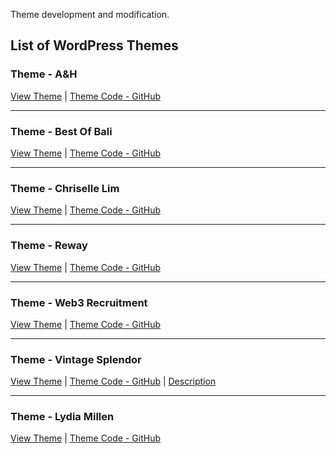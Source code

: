 Theme development and modification.

## List of WordPress Themes

### Theme - A&H  
[View Theme](https://ah.webcomplete.io/) | [Theme Code - GitHub](https://github.com/DmitriyChiroky/wp-themes/tree/main/ah_theme)

---

### Theme - Best Of Bali
[View Theme](https://bestofbali.webcomplete.io/) | [Theme Code - GitHub](https://github.com/DmitriyChiroky/wp-themes/tree/main/bestofbali_theme)

---

### Theme - Chriselle Lim
[View Theme](https://chrisellelim.webcomplete.io/) | [Theme Code - GitHub](https://github.com/DmitriyChiroky/wp-themes/tree/main/chrisellelim_theme)

---

### Theme - Reway
[View Theme](https://reway.webcomplete.io/) | [Theme Code - GitHub](https://github.com/DmitriyChiroky/wp-themes/tree/main/reway)

---

### Theme - Web3 Recruitment
[View Theme](https://web3recruitment.webcomplete.io/) | [Theme Code - GitHub](https://github.com/DmitriyChiroky/wp-themes/tree/main/web3recruitment)

---

### Theme - Vintage Splendor
[View Theme](https://vintage-splendor.webcomplete.io/) | [Theme Code - GitHub](https://github.com/DmitriyChiroky/wp-themes/tree/main/vintage-splendor)
| [Description](https://github.com/DmitriyChiroky/wp-themes/tree/main/vintage-splendor/README.md)

---

### Theme - Lydia Millen
[View Theme](https://lydia-millen.webcomplete.io/) | [Theme Code - GitHub](https://github.com/DmitriyChiroky/wp-themes/tree/main/lydia-millen)







